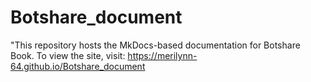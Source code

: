 # Botshare_document
"This repository hosts the MkDocs-based documentation for Botshare Book. To view the site, visit: https://merilynn-64.github.io/Botshare_document
